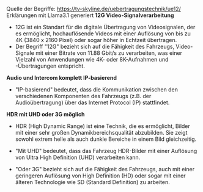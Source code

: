 Quelle der Begriffe: https://tv-skyline.de/uebertragungstechnik/ue12/
Erklärungen mit Llama3.1 generiert
**12G Video-Signalverarbeitung**
* 12G ist ein Standart für die digitale Übertragung von Videosignalen, der es ermöglicht, hochauflösende Videos mit einer Auflösung von bis zu 4K (3840 x 2160 Pixel) oder sogar höher in Echtzeit übertragen.
* Der Begriff "12G" bezieht sich auf die Fähigkeit des Fahrzeugs, Video-Signale mit einer Bitrate von 11.88 Gbit/s zu verarbeiten, was einer Vielzahl von Anwendungen wie 4K- oder 8K-Aufnahmen und -Übertragungen entspricht.

**Audio und Intercom komplett IP-basierend**
* "IP-basierend" bedeutet, dass die Kommunikation zwischen den verschiedenen Komponenten des Fahrzeugs (z.B. der Audioübertragung) über das Internet Protocol (IP) stattfindet.

**HDR mit UHD oder 3G möglich**
* HDR (High Dynamic Range) ist eine Technik, die es ermöglicht, Bilder mit einer sehr großen Dynamikbereichsqualität abzubilden. Sie zeigt sowohl extrem helle als auch dunkle Bereiche in einem Bild gleichzeitig.

* "Mit UHD" bedeutet, dass das Fahrzeug HDR-Bilder mit einer Auflösung von Ultra High Definition (UHD) verarbeiten kann.

* "Oder 3G" bezieht sich auf die Fähigkeit des Fahrzeugs, auch mit einer geringeren Auflösung von High Definition (HD) oder sogar mit einer älteren Technologie wie SD (Standard Definition) zu arbeiten.
